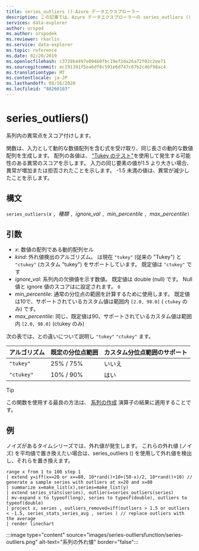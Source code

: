 ```yaml
---
title: series_outliers ()-Azure データエクスプローラー
description: この記事では、Azure データエクスプローラーの series_outliers () について説明します。
services: data-explorer
author: orspod
ms.author: orspodek
ms.reviewer: rkarlin
ms.service: data-explorer
ms.topic: reference
ms.date: 02/20/2019
ms.openlocfilehash: c3728b4497e09460fbc19ef2da26a72f02c2ee71
ms.sourcegitcommit: ec191391f5ea6df8c591e6d747c67b2c46f98ac4
ms.translationtype: MT
ms.contentlocale: ja-JP
ms.lasthandoff: 08/16/2020
ms.locfileid: "88260103"
---
```

# <a name="series_outliers"></a>series_outliers()

系列内の異常点をスコア付けします。

関数は、入力として動的な数値配列を含む式を受け取り、同じ長さの動的な数値配列を生成します。 配列の各値は、 ["Tukey のテスト"](https://en.wikipedia.org/wiki/Outlier#Tukey's_fences)を使用して発生する可能性のある異常のスコアを示します。 入力の同じ要素の値が1.5 より大きい場合、異常が増加または拒否されたことを示します。 -1.5 未満の値は、異常が減少したことを示します。

## <a name="syntax"></a>構文

`series_outliers(`*x* `, `*種類* `, `*ignore_val* `, `*min_percentile* `, `*max_percentile*`)`

## <a name="arguments"></a>引数

* *x*: 数値の配列である動的配列セル
* *kind*: 外れ値検出のアルゴリズム。 は現在 `"tukey"` (従来の "Tukey") と  `"ctukey"` (カスタム "tukey") をサポートしています。 既定値は `"ctukey"` です
* *ignore_val*: 系列内の欠損値を示す数値。 既定値は double (null) です。 Null 値と ignore 値のスコアはに設定されます。 `0`
* *min_percentile*: 通常の分位点の範囲を計算するために使用します。 既定値は10で、サポートされているカスタム値は範囲内 `[2.0, 98.0]` ( `ctukey` のみ) です。
* *max_percentile*: 同じ、既定値は90、サポートされているカスタム値は範囲内 `[2.0, 98.0]` (ctukey のみ)

次の表では、との違いについて説明し `"tukey"` `"ctukey"` ます。

| アルゴリズム | 既定の分位点範囲 | カスタム分位点範囲のサポート |
|-----------|----------------------- |--------------------------------|
| `"tukey"` | 25% / 75%              | いいえ                             |
| `"ctukey"`| 10% / 90%              | はい                            |

> [!TIP]
> この関数を使用する最良の方法は、 [系列の作成](make-seriesoperator.md) 演算子の結果に適用することです。

## <a name="example"></a>例

ノイズがあるタイムシリーズでは、外れ値が発生します。 これらの外れ値 (ノイズ) を平均値で置き換えたい場合は、series_outliers () を使用して外れ値を検出し、それらを置き換えます。

<!-- csl: https://help.kusto.windows.net:443/Samples -->
```kusto
range x from 1 to 100 step 1 
| extend y=iff(x==20 or x==80, 10*rand()+10+(50-x)/2, 10*rand()+10) // generate a sample series with outliers at x=20 and x=80
| summarize x=make_list(x),series=make_list(y)
| extend series_stats(series), outliers=series_outliers(series)
| mv-expand x to typeof(long), series to typeof(double), outliers to typeof(double)
| project x, series , outliers_removed=iff(outliers > 1.5 or outliers < -1.5, series_stats_series_avg , series ) // replace outliers with the average
| render linechart
``` 

:::image type="content" source="images/series-outliersfunction/series-outliers.png" alt-text="系列の外れ値" border="false":::
